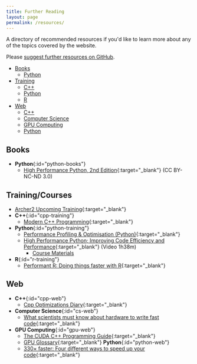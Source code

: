 ```yaml
---
title: Further Reading
layout: page
permalink: /resources/
---
```


A directory of recommended resources if you'd like to learn more about any of the topics covered by the website.

<!--TBC Resource issue link, issue template not currently setup.-->
Please [suggest further resources on GitHub](https://github.com/sig-rpc/sig-rpc.github.io/issues/new?assignees=&labels=Resource&projects=&template=new_resource.yml&title=%5BNew%5D%3A+).

- [Books](#books)
  - [Python](#python-books)
- [Training](#trainingcourses)
  - [C++](#cpp-training)
  - [Python](#python-training)
  - [R](#r-training)
- [Web](#web)
  - [C++](#cpp-web)
  - [Computer Science](#cs-web)
  - [GPU Computing](#gpu-web)
  - [Python](#python-web)

## Books

- **Python**{:id="python-books"}
  - [High Performance Python, 2nd Edition](https://www.oreilly.com/library/view/high-performance-python/9781492055013/){:target="_blank"} (CC BY-NC-ND 3.0)


## Training/Courses

- [Archer2 Upcoming Training](https://www.archer2.ac.uk/training/#upcoming-training){:target="_blank"}
- **C++**{:id="cpp-training"}
  - [Modern C++ Programming](https://federico-busato.github.io/Modern-CPP-Programming){:target="_blank"}
- **Python**{:id="python-training"}
  - [Performance Profiling & Optimisation (Python)](https://carpentries-incubator.github.io/pando-python/){:target="_blank"}
  - [High Performance Python; Improving Code Efficiency and Performance](https://www.youtube.com/watch?v=eQbmQxP2HRo){:target="_blank"} (Video 1h38m)
      - [Course Materials](https://github.com/ycrc/high_performance_python)
- **R**{:id="r-training"}
  - [Performant R: Doing things faster with R](https://richardjacton.github.io/performantR/Performant_R.html){:target="_blank"}

## Web

- **C++**{:id="cpp-web"}
  - [Cpp Optimizations Diary](https://cpp-optimizations.netlify.app/){:target="_blank"}
- **Computer Science**{:id="cs-web"}
  - [What scientists must know about hardware to write fast code](https://viralinstruction.com/posts/hardware/){:target="_blank"}
- **GPU Computing**{:id="gpu-web"}
  - [The CUDA C++ Programming Guide](https://docs.nvidia.com/cuda/cuda-c-programming-guide/){:target="_blank"}
  - [GPU Glossary](https://modal.com/gpu-glossary){:target="_blank"}
 **Python**{:id="python-web"}
  - [330× faster: Four different ways to speed up your code](https://pythonspeed.com/articles/different-ways-speed/){:target="_blank"}
  


